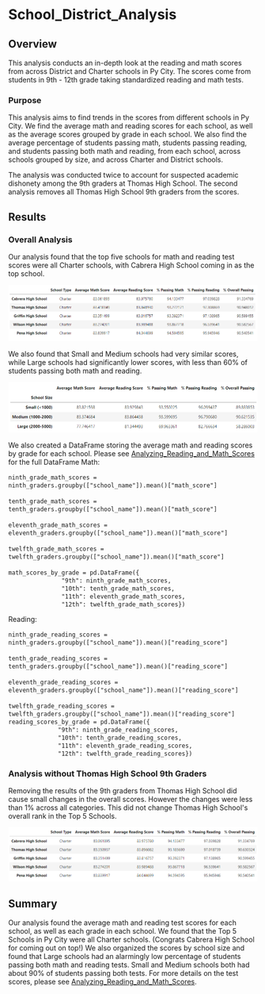 # School_District_Analysis
## Overview
This analysis conducts an in-depth look at the reading and math scores from across District and Charter schools in Py City. The scores come from students in 9th - 12th grade taking standardized reading and math tests.

### Purpose
This analysis aims to find trends in the scores from different schools in Py City. We find the average math and reading scores for each school, as well as the average scores grouped by grade in each school. We also find the average percentage of students passing math, students passing reading, and students passing both math and reading, from each school, across schools grouped by size, and across Charter and District schools. 

The analysis was conducted twice to account for suspected academic dishonety among the 9th graders at Thomas High School. The second analysis removes all Thomas High School 9th graders from the scores. 

## Results

### Overall Analysis
Our analysis found that the top five schools for math and reading test scores were all Charter schools, with Cabrera High School coming in as the top school.

![Top Schools Table](https://github.com/Jace-Loo/School_District_Analysis/blob/05fc3606a0135f1b0b2fd72ef3908c206ccb2945/Results/Top_Schools.png)

We also found that Small and Medium schools had very similar scores, while Large schools had significantly lower scores, with less than 60% of students passing both math and reading.

![Scores by School Size](https://github.com/Jace-Loo/School_District_Analysis/blob/05fc3606a0135f1b0b2fd72ef3908c206ccb2945/Results/Scores_by_School_Size.png)

We also created a DataFrame storing the average math and reading scores by grade for each school. Please see [Analyzing_Reading_and_Math_Scores](https://github.com/Jace-Loo/School_District_Analysis/blob/05fc3606a0135f1b0b2fd72ef3908c206ccb2945/Analyzing_Reading_and_Math_Scores.ipynb) for the full DataFrame
Math:
```
ninth_grade_math_scores = ninth_graders.groupby(["school_name"]).mean()["math_score"]

tenth_grade_math_scores = tenth_graders.groupby(["school_name"]).mean()["math_score"]

eleventh_grade_math_scores = eleventh_graders.groupby(["school_name"]).mean()["math_score"]

twelfth_grade_math_scores = twelfth_graders.groupby(["school_name"]).mean()["math_score"]

math_scores_by_grade = pd.DataFrame({
               "9th": ninth_grade_math_scores,
               "10th": tenth_grade_math_scores,
               "11th": eleventh_grade_math_scores,
               "12th": twelfth_grade_math_scores})
```
Reading:
```
ninth_grade_reading_scores = ninth_graders.groupby(["school_name"]).mean()["reading_score"]

tenth_grade_reading_scores = tenth_graders.groupby(["school_name"]).mean()["reading_score"]

eleventh_grade_reading_scores = eleventh_graders.groupby(["school_name"]).mean()["reading_score"]

twelfth_grade_reading_scores = twelfth_graders.groupby(["school_name"]).mean()["reading_score"]
reading_scores_by_grade = pd.DataFrame({
              "9th": ninth_grade_reading_scores,
              "10th": tenth_grade_reading_scores,
              "11th": eleventh_grade_reading_scores,
              "12th": twelfth_grade_reading_scores})
```

### Analysis without Thomas High School 9th Graders
Removing the results of the 9th graders from Thomas High School did cause small changes in the overall scores. However the changes were less than 1% across all categories. This did not change Thomas High School's overall rank in the Top 5 Schools. 

![Top Scores Adjusted for THS](https://github.com/Jace-Loo/School_District_Analysis/blob/05fc3606a0135f1b0b2fd72ef3908c206ccb2945/Results/Top_Schools_Adjusted.png)

## Summary
Our analysis found the average math and reading test scores for each school, as well as each grade in each school. We found that the Top 5 Schools in Py City were all Charter schools. (Congrats Cabrera High School for coming out on top!) We also organized the scores by school size and found that Large schools had an alarmingly low percentage of students passing both math and reading tests. Small and Medium schools both had about 90% of students passing both tests. For more details on the test scores, please see [Analyzing_Reading_and_Math_Scores](https://github.com/Jace-Loo/School_District_Analysis/blob/05fc3606a0135f1b0b2fd72ef3908c206ccb2945/Analyzing_Reading_and_Math_Scores.ipynb).